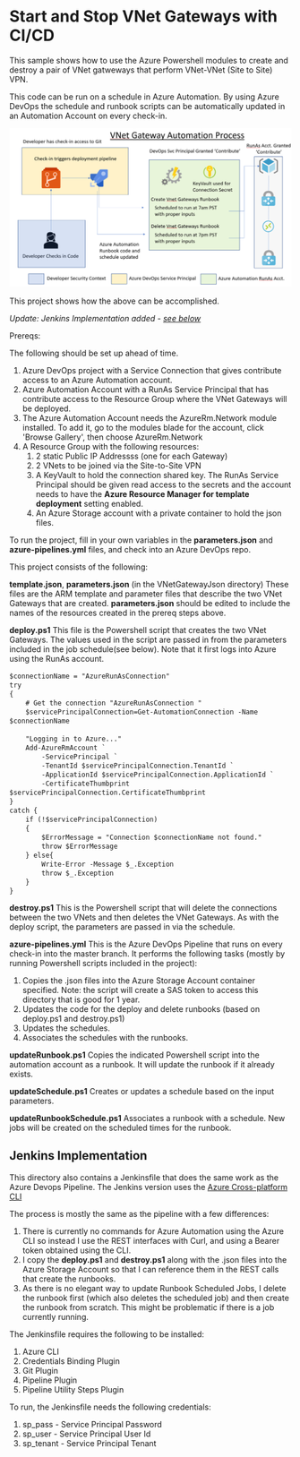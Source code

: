 # Start and Stop VNet Gateways with CI/CD

This sample shows how to use the Azure Powershell modules to create and destroy a pair of VNet gatweways that perform VNet-VNet (Site to Site) VPN. 

This code can be run on a schedule in Azure Automation. By using Azure DevOps the schedule and runbook scripts can be automatically updated in an Automation Account on every check-in. 

![Process Diagram](https://github.com/ssemyan/VnetGatewayStartStopCiCd/raw/master/ProcessDiagram.png)

This project shows how the above can be accomplished. 

*Update: Jenkins Implementation added - [see below](#jenkins-implementation)*

Prereqs: 

The following should be set up ahead of time.

1. Azure DevOps project with a Service Connection that gives contribute access to an Azure Automation account.
1. Azure Automation Account with a RunAs Service Principal that has contribute access to the Resource Group where the VNet Gateways will be deployed.
1. The Azure Automation Account needs the AzureRm.Network module installed. To add it, go to the modules blade for the account, click 'Browse Gallery', then choose AzureRm.Network
1. A Resource Group with the following resources:
   1. 2 static Public IP Addressss (one for each Gateway)
   1. 2 VNets to be joined via the Site-to-Site VPN
   1. A KeyVault to hold the connection shared key. The RunAs Service Principal should be given read access to the secrets and the account needs to have the **Azure Resource Manager for template deployment** setting enabled.
   1. An Azure Storage account with a private container to hold the json files. 

To run the project, fill in your own variables in the **parameters.json** and **azure-pipelines.yml** files, and check into an Azure DevOps repo. 

This project consists of the following: 

**template.json**, **parameters.json** (in the VNetGatewayJson directory)
These files are the ARM template and parameter files that describe the two VNet Gateways that are created. **parameters.json** should be edited to include the names of the resources created in the prereq steps above. 

**deploy.ps1** 
This file is the Powershell script that creates the two VNet Gateways. The values used in the script are passed in from the parameters included in the job schedule(see below). Note that it first logs into Azure using the RunAs account.

```
$connectionName = "AzureRunAsConnection"
try
{
    # Get the connection "AzureRunAsConnection "
    $servicePrincipalConnection=Get-AutomationConnection -Name $connectionName         

    "Logging in to Azure..."
    Add-AzureRmAccount `
        -ServicePrincipal `
        -TenantId $servicePrincipalConnection.TenantId `
        -ApplicationId $servicePrincipalConnection.ApplicationId `
        -CertificateThumbprint $servicePrincipalConnection.CertificateThumbprint 
}
catch {
    if (!$servicePrincipalConnection)
    {
        $ErrorMessage = "Connection $connectionName not found."
        throw $ErrorMessage
    } else{
        Write-Error -Message $_.Exception
        throw $_.Exception
    }
}
```

**destroy.ps1** 
This is the Powershell script that will delete the connections between the two VNets and then deletes the VNet Gateways. As with the deploy script, the parameters are passed in via the schedule. 

**azure-pipelines.yml**
This is the Azure DevOps Pipeline that runs on every check-in into the master branch. It performs the following tasks (mostly by running Powershell scripts included in the project):

1. Copies the .json files into the Azure Storage Account container specified. Note: the script will create a SAS token to access this directory that is good for 1 year.
1. Updates the code for the deploy and delete runbooks (based on deploy.ps1 and destroy.ps1)
1. Updates the schedules.
1. Associates the schedules with the runbooks.

**updateRunbook.ps1** 
Copies the indicated Powershell script into the automation account as a runbook. It will update the runbook if it already exists.

**updateSchedule.ps1**
Creates or updates a schedule based on the input parameters. 

**updateRunbookSchedule.ps1**
Associates a runbook with a schedule. New jobs will be created on the scheduled times for the runbook. 

## Jenkins Implementation

This directory also contains a Jenkinsfile that does the same work as the Azure Devops Pipeline. The Jenkins version uses the [Azure Cross-platform CLI](https://docs.microsoft.com/en-us/cli/azure/?view=azure-cli-latest)

The process is mostly the same as the pipeline with a few differences:

1. There is currently no commands for Azure Automation using the Azure CLI so instead I use the REST interfaces with Curl, and using a Bearer token obtained using the CLI. 
1. I copy the **deploy.ps1** and **destroy.ps1** along with the .json files into the Azure Storage Account so that I can reference them in the REST calls that create the runbooks.
1. As there is no elegant way to update Runbook Scheduled Jobs, I delete the runbook first (which also deletes the scheduled job) and then create the runbook from scratch. This might be problematic if there is a job currently running. 

The Jenkinsfile requires the following to be installed:

1. Azure CLI
1. Credentials Binding Plugin
1. Git Plugin
1. Pipeline Plugin
1. Pipeline Utility Steps Plugin

To run, the Jenkinsfile needs the following credentials:

1. sp_pass - Service Principal Password
1. sp_user - Service Principal User Id
1. sp_tenant - Service Principal Tenant
